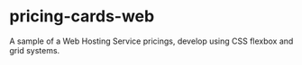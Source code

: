 # pricing-cards-web
A sample of a Web Hosting Service pricings, develop using CSS flexbox and grid systems.
